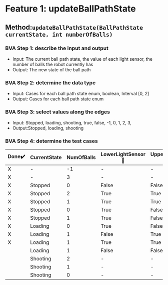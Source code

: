 # Feature 1: updateBallPathState

## Method:`updateBallPathState(BallPathState currentState, int numberOfBalls)`

### BVA Step 1: describe the input and output

* Input: The current ball path state, the value of each light sensor, the number of balls the robot currently has
* Output: The new state of the ball path

### BVA Step 2: determine the data type

* Input: Cases for each ball path state enum, boolean, Interval [0, 2]
* Output: Cases for each ball path state enum

### BVA Step 3: select values along the edges

* Input: Stopped, loading, shooting, true, false, -1, 0, 1, 2, 3,
* Output:Stopped, loading, shooting

### BVA Step 4: determine the test cases


| Done:heavy_check_mark: | CurrentState | NumOfBalls | LowerLightSensor:wrench: | UpperLightSensor:wrench: | *NewState* | *Exception*     |
| ------------------------ | :------------- | ------------ | -------------------------- | -------------------------- | ------------ | :---------------- |
| X                      | -            | -1         | -                        | -                        | X          | IllegalArgument |
| X                      | -            | 3          | -                        | -                        | X          | IllegalArgument |
| X                      | Stopped      | 0          | False                    | False                    | Stopped    | -               |
| X                      | Stopped      | 2          | True                     | True                     | Stopped    | -               |
| X                      | Stopped      | 1          | True                     | True                     | Loading    | -               |
| X                      | Stopped      | 0          | True                     | False                    | Loading    | -               |
| X                      | Stopped      | 1          | True                     | False                    | Loading    | -               |
| X                      | Loading      | 0          | True                     | False                    | Loading    | -               |
| X                      | Loading      | 1          | False                    | True                     | Stopped    | -               |
| X                      | Loading      | 1          | True                     | True                     | Loading    | -               |
|                        | Loading      | 1          | False                    | False                    | Loading    | -               |
|                        | Shooting     | 2          | -                        | -                        | Shooting   | -               |
|                        | Shooting     | 1          | -                        | -                        | Shooting   | -               |
|                        | Shooting     | 0          | -                        | -                        | Stopped    | -               |
